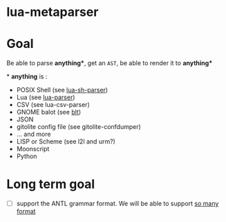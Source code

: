 # lua-metaparser

# Goal

Be able to parse **anything\***, get an `AST`, be able to render it to **anything\***

\* **anything** is :
* POSIX Shell (see [lua-sh-parser]())
* Lua (see [lua-parser]())
* CSV (see lua-csv-parser)
* GNOME balot (see [blt](https://github.com/tst2005/h_ckthevote/blob/master/blt.lua))
* JSON
* gitolite config file (see gitolite-confdumper)
* ... and more
* LISP or Scheme (see l2l and urm?)
* Moonscript
* Python

# Long term goal

* [ ] support the ANTL grammar format.
We will be able to support [so many format](https://github.com/antlr/grammars-v4)


